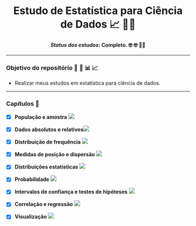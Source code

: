 <div align="center">
  <h1>Estudo de Estatística para Ciência de Dados 📈 🎲🎲</h1>
  <h4>
    <i>Status dos estudos</i>: Completo. 🤓 🤓 🧑‍🎓
  </h4> 
</div>

-------- 

<h3>Objetivo do repositório 📝 🧾 📊 📈</h3>


- Realizar meus estudos em estatística para ciência de dados.

-------

<h3>Capítulos 📖</h3>

- [X] **População e amostra** [![](https://colab.research.google.com/assets/colab-badge.svg)](https://colab.research.google.com/drive/1uAy6GRyfwVqUS5f_iQ29Qo4wBGVJI3Tu?usp=sharing)


- [X] **Dados absolutos e relativos**[![](https://colab.research.google.com/assets/colab-badge.svg)](https://colab.research.google.com/drive/1YByYBzIW5cZsMHSWnWZ1PF1SZ60LNSbW?usp=sharing)

- [X] **Distribuição de frequência** [![](https://colab.research.google.com/assets/colab-badge.svg)](https://colab.research.google.com/drive/1w_Ea013NxI7jWlKyg24c4qrDIY3ztxnO?usp=sharing)

- [X] **Medidas de posição e dispersão** [![](https://colab.research.google.com/assets/colab-badge.svg)](https://colab.research.google.com/drive/1o_v7FRJCwlbDDPn3nYQt7EM9H1AHeICP?usp=sharing)

- [X] **Distribuições estatísticas** [![](https://colab.research.google.com/assets/colab-badge.svg)](https://colab.research.google.com/drive/1PDj6KD5q2rjn8WKsw1vGE1G-8-w2FWoV?usp=sharing)

- [X] **Probabilidade** [![](https://colab.research.google.com/assets/colab-badge.svg)](https://colab.research.google.com/drive/1z8knfg5wRplan3b0-_xN0g_rzZqjpoxj?usp=sharing)

- [X] **Intervalos de confiança e testes de hipóteses** [![](https://colab.research.google.com/assets/colab-badge.svg)](https://colab.research.google.com/drive/1DXw-HBVkxbhEQSWdOw94-JDba_3d8iiK?usp=sharing)

- [X] **Correlação e regressão** [![](https://colab.research.google.com/assets/colab-badge.svg)](https://colab.research.google.com/drive/1rTJIkxkLNvqYXw2NppFWgUW5IV7nf9Qt?usp=sharing) 

- [X] **Visualização** [![](https://colab.research.google.com/assets/colab-badge.svg)](https://colab.research.google.com/drive/11UID5iyhJHiUGx7daUDF0LiCMAndYDaC?usp=sharing) 
